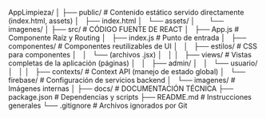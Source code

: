 AppLimpieza/
│
├── public/                     # Contenido estático servido directamente (index.html, assets)
│   ├── index.html
│   └── assets/
│       └── imagenes/
│
├── src/                        # CÓDIGO FUENTE DE REACT
│   ├── App.js                      # Componente Raíz y Routing
│   ├── index.js                # Punto de entrada
│   ├── componentes/            # Componentes reutilizables de UI
│   │   ├── estilos/            # CSS para componentes
│   │   └── (archivos .jsx)
│   │
│   ├── views/                  # Vistas completas de la aplicación (páginas)
│   │   ├── admin/
│   │   └── usuario/
│   │
│   ├── contexts/               # Context API (manejo de estado global)
│   └── firebase/               # Configuración de servicios backend
│   └── imagenes/               # Imágenes internas
│
├── docs/                       # DOCUMENTACIÓN TÉCNICA
├── package.json                # Dependencias y scripts
├── README.md                   # Instrucciones generales
└── .gitignore                  # Archivos ignorados por Git